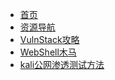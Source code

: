 <!-- docs/_sidebar.md -->

* [首页](README.md)
* [资源导航](资源导航.md)
  <!-- * [工具](tools/)-->
* [VulnStack攻略](./Cyberspace-Security/TargetRange/vulnstack.md)
* [WebShell木马](./Cyberspace-Security/tools/webshell/webshell木马.md)
* [kali公网渗透测试方法](./Cyberspace-Security/Method/kali公网渗透测试方法)